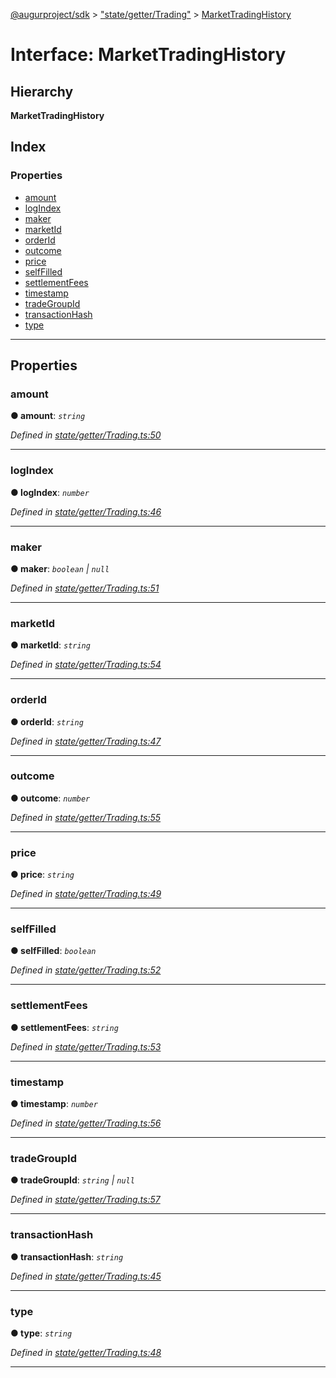 [@augurproject/sdk](../README.md) > ["state/getter/Trading"](../modules/_state_getter_trading_.md) > [MarketTradingHistory](../interfaces/_state_getter_trading_.markettradinghistory.md)

# Interface: MarketTradingHistory

## Hierarchy

**MarketTradingHistory**

## Index

### Properties

* [amount](_state_getter_trading_.markettradinghistory.md#amount)
* [logIndex](_state_getter_trading_.markettradinghistory.md#logindex)
* [maker](_state_getter_trading_.markettradinghistory.md#maker)
* [marketId](_state_getter_trading_.markettradinghistory.md#marketid)
* [orderId](_state_getter_trading_.markettradinghistory.md#orderid)
* [outcome](_state_getter_trading_.markettradinghistory.md#outcome)
* [price](_state_getter_trading_.markettradinghistory.md#price)
* [selfFilled](_state_getter_trading_.markettradinghistory.md#selffilled)
* [settlementFees](_state_getter_trading_.markettradinghistory.md#settlementfees)
* [timestamp](_state_getter_trading_.markettradinghistory.md#timestamp)
* [tradeGroupId](_state_getter_trading_.markettradinghistory.md#tradegroupid)
* [transactionHash](_state_getter_trading_.markettradinghistory.md#transactionhash)
* [type](_state_getter_trading_.markettradinghistory.md#type)

---

## Properties

<a id="amount"></a>

###  amount

**● amount**: *`string`*

*Defined in [state/getter/Trading.ts:50](https://github.com/AugurProject/augur/blob/1991ef64ef/packages/augur-sdk/src/state/getter/Trading.ts#L50)*

___
<a id="logindex"></a>

###  logIndex

**● logIndex**: *`number`*

*Defined in [state/getter/Trading.ts:46](https://github.com/AugurProject/augur/blob/1991ef64ef/packages/augur-sdk/src/state/getter/Trading.ts#L46)*

___
<a id="maker"></a>

###  maker

**● maker**: *`boolean` \| `null`*

*Defined in [state/getter/Trading.ts:51](https://github.com/AugurProject/augur/blob/1991ef64ef/packages/augur-sdk/src/state/getter/Trading.ts#L51)*

___
<a id="marketid"></a>

###  marketId

**● marketId**: *`string`*

*Defined in [state/getter/Trading.ts:54](https://github.com/AugurProject/augur/blob/1991ef64ef/packages/augur-sdk/src/state/getter/Trading.ts#L54)*

___
<a id="orderid"></a>

###  orderId

**● orderId**: *`string`*

*Defined in [state/getter/Trading.ts:47](https://github.com/AugurProject/augur/blob/1991ef64ef/packages/augur-sdk/src/state/getter/Trading.ts#L47)*

___
<a id="outcome"></a>

###  outcome

**● outcome**: *`number`*

*Defined in [state/getter/Trading.ts:55](https://github.com/AugurProject/augur/blob/1991ef64ef/packages/augur-sdk/src/state/getter/Trading.ts#L55)*

___
<a id="price"></a>

###  price

**● price**: *`string`*

*Defined in [state/getter/Trading.ts:49](https://github.com/AugurProject/augur/blob/1991ef64ef/packages/augur-sdk/src/state/getter/Trading.ts#L49)*

___
<a id="selffilled"></a>

###  selfFilled

**● selfFilled**: *`boolean`*

*Defined in [state/getter/Trading.ts:52](https://github.com/AugurProject/augur/blob/1991ef64ef/packages/augur-sdk/src/state/getter/Trading.ts#L52)*

___
<a id="settlementfees"></a>

###  settlementFees

**● settlementFees**: *`string`*

*Defined in [state/getter/Trading.ts:53](https://github.com/AugurProject/augur/blob/1991ef64ef/packages/augur-sdk/src/state/getter/Trading.ts#L53)*

___
<a id="timestamp"></a>

###  timestamp

**● timestamp**: *`number`*

*Defined in [state/getter/Trading.ts:56](https://github.com/AugurProject/augur/blob/1991ef64ef/packages/augur-sdk/src/state/getter/Trading.ts#L56)*

___
<a id="tradegroupid"></a>

###  tradeGroupId

**● tradeGroupId**: *`string` \| `null`*

*Defined in [state/getter/Trading.ts:57](https://github.com/AugurProject/augur/blob/1991ef64ef/packages/augur-sdk/src/state/getter/Trading.ts#L57)*

___
<a id="transactionhash"></a>

###  transactionHash

**● transactionHash**: *`string`*

*Defined in [state/getter/Trading.ts:45](https://github.com/AugurProject/augur/blob/1991ef64ef/packages/augur-sdk/src/state/getter/Trading.ts#L45)*

___
<a id="type"></a>

###  type

**● type**: *`string`*

*Defined in [state/getter/Trading.ts:48](https://github.com/AugurProject/augur/blob/1991ef64ef/packages/augur-sdk/src/state/getter/Trading.ts#L48)*

___

